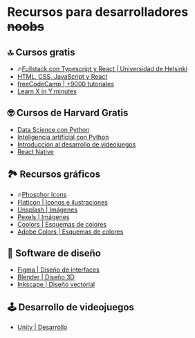 # Recursos para desarrolladores ~~noobs~~

## 🔝 Cursos gratis

- 🔥[Fullstack con Typescript y React | Universidad de Helsinki](https://fullstackopen.com/es/)
- [HTML, CSS, JavaScript y React](https://scrimba.com/pricing)
- [freeCodeCamp | +9000 tutoriales](https://www.freecodecamp.org/)
- [Learn X in Y minutes](https://learnxinyminutes.com/)

## 🤓 Cursos de Harvard Gratis

- [Data Science con Python](https://www.edx.org/course/introduction-to-data-science-with-python)
- [Inteligencia artificial con Python](https://www.edx.org/course/cs50s-introduction-to-artificial-intelligence-with-python)
- [Introducción al desarrollo de videojuegos](https://www.edx.org/course/cs50s-introduction-to-game-development)
- [React Native](https://www.edx.org/course/cs50s-mobile-app-development-with-react-native)

## 🏞 Recursos gráficos

- 🔥[Phosphor Icons](https://phosphoricons.com/)
- [Flaticon | Iconos e ilustraciones ](https://www.flaticon.es/)
- [Unsplash | Imágenes](https://unsplash.com/es)
- [Pexels | Imágenes](https://www.pexels.com/es-es/)
- [Coolors | Esquemas de colores](https://www.pexels.com/es-es/)
- [Adobe Colors | Esquemas de colores](https://color.adobe.com/es/explore)

## 🎨 Software de diseño

- [Figma | Diseño de interfaces](https://www.figma.com/)
- [Blender | Diseño 3D](https://www.figma.com/)
- [Inkscape | Diseño vectorial](https://inkscape.org/es/)

## 🕹 Desarrollo de videojuegos

- [Unity | Desarrollo](https://store.unity.com/#plans-individual)
